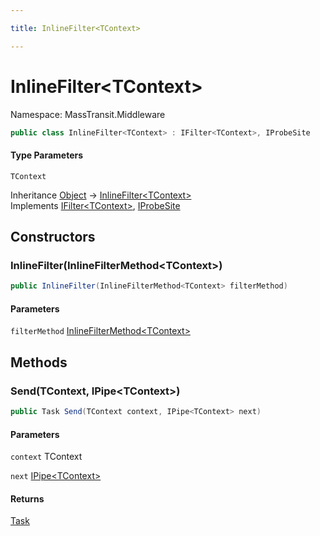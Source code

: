 ```yaml
---

title: InlineFilter<TContext>

---
```


# InlineFilter\<TContext\>

Namespace: MassTransit.Middleware

```csharp
public class InlineFilter<TContext> : IFilter<TContext>, IProbeSite
```

#### Type Parameters

`TContext`<br/>

Inheritance [Object](https://learn.microsoft.com/en-us/dotnet/api/system.object) → [InlineFilter\<TContext\>](../masstransit-middleware/inlinefilter-1)<br/>
Implements [IFilter\<TContext\>](../../masstransit-abstractions/masstransit/ifilter-1), [IProbeSite](../../masstransit-abstractions/masstransit/iprobesite)

## Constructors

### **InlineFilter(InlineFilterMethod\<TContext\>)**

```csharp
public InlineFilter(InlineFilterMethod<TContext> filterMethod)
```

#### Parameters

`filterMethod` [InlineFilterMethod\<TContext\>](../masstransit/inlinefiltermethod-1)<br/>

## Methods

### **Send(TContext, IPipe\<TContext\>)**

```csharp
public Task Send(TContext context, IPipe<TContext> next)
```

#### Parameters

`context` TContext<br/>

`next` [IPipe\<TContext\>](../../masstransit-abstractions/masstransit/ipipe-1)<br/>

#### Returns

[Task](https://learn.microsoft.com/en-us/dotnet/api/system.threading.tasks.task)<br/>
